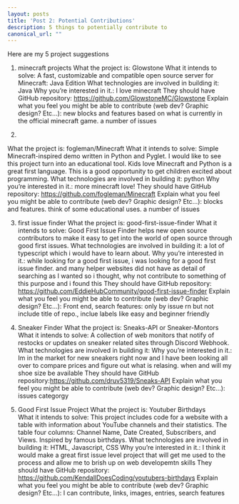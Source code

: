```yaml
---
layout: posts
title: 'Post 2: Potential Contributions'
description: 5 things to potentially contribute to
canonical_url: ""
---
```



Here are my 5 project suggestions

1. minecraft projects
What the project is: Glowstone
What it intends to solve: A fast, customizable and compatible open source server for Minecraft: Java Edition
What technologies are involved in building it: Java
Why you’re interested in it.: I love minecraft
They should have GitHub repository: https://github.com/GlowstoneMC/Glowstone
Explain what you feel you might be able to contribute (web dev? Graphic design? Etc…): new blocks and features based on what is currently in the official minecraft game. a number of issues

2. 
What the project is: fogleman/Minecraft
What it intends to solve: Simple Minecraft-inspired demo written in Python and Pyglet. I would like to see this project turn into an educational tool. Kids love Minecraft and Python is a great first language. This is a good opportunity to get children excited about programming.
What technologies are involved in building it: python
Why you’re interested in it.: more minecraft love!
They should have GitHub repository: https://github.com/fogleman/Minecraft
Explain what you feel you might be able to contribute (web dev? Graphic design? Etc…): blocks and features. think of some educational uses. a number of issues


3. first issue finder
What the project is: good-first-issue-finder
What it intends to solve: Good First Issue Finder helps new open source contributors to make it easy to get into the world of open source through good first issues.
What technologies are involved in building it: a lot of typescript which i would have to learn about.
Why you’re interested in it.: while looking for a good first issue, i was looking for a good first issue finder. and many helper websites did not have as detail of searching as I wanted so i thought, why not contribute to something of this purpose and i found this 
They should have GitHub repository: https://github.com/EddieHubCommunity/good-first-issue-finder
Explain what you feel you might be able to contribute (web dev? Graphic design? Etc…): Front end, search features: only by issue rn but not include title of repo., inclue 
labels like easy and beginner friendly

4. Sneaker Finder
What the project is: Sneaks-API or Sneaker-Montors
What it intends to solve: A collection of web monitors that notify of restocks or updates on sneaker related sites through Discord Webhook. 
What technologies are involved in building it:
Why you’re interested in it.: Im in the market for new sneakers right now and I have been looking all over to compare prices and figure out what is relasing.
when and will my shoe size be available
They should have GitHub repository:https://github.com/druv5319/Sneaks-API
Explain what you feel you might be able to contribute (web dev? Graphic design? Etc…): issues categorgy

5. Good First Issue Project
What the project is: Youtuber Birthdays   
What it intends to solve: This project includes code for a website with a table with information about YouTube channels and their statistics. The table four columns: Channel Name, Date Created, Subscribers, and Views. Inspired by famous birthdays.
What technologies are involved in building it: HTML, Javascript, CSS
Why you’re interested in it.: I think it would make a great first issue level project that will get me used to the process and allow me to brish up on web developemtn skills
They should have GitHub repository: https://github.com/KendallDoesCoding/youtubers-birthdays
Explain what you feel you might be able to contribute (web dev? Graphic design? Etc…): I can contribute, links, images, entries, search features

 


[reference-guide]: https://sayzlim.net/jekyll-include-component/
[react-components]: https://react.dev/learn/your-first-component